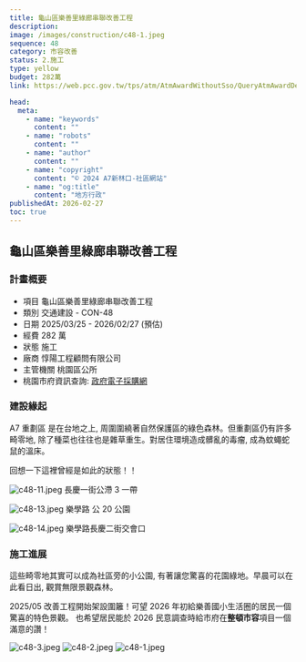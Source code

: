 ```yaml
---
title: 龜山區樂善里綠廊串聯改善工程
description:
image: /images/construction/c48-1.jpeg
sequence: 48
category: 市容改善
status: 2.施工
type: yellow
budget: 282萬
link: https://web.pcc.gov.tw/tps/atm/AtmAwardWithoutSso/QueryAtmAwardDetail?pkAtmMain=NzA4Mzg1MDU%3D&fbclid=IwY2xjawKdH5BleHRuA2FlbQIxMABicmlkETF1VE1OV2JpSHlBcGtnc0FvAR4Iypwnv0xWgXCI7APxDv0iKI9FmOD5wSu57Qb95HdUuNNILkz7j7TZfCDqkQ_aem_ejqswEBZsjcZKq45ZYziQQ

head:
  meta:
    - name: "keywords"
      content: ""
    - name: "robots"
      content: ""
    - name: "author"
      content: ""
    - name: "copyright"
      content: "© 2024 A7新林口-社區網站"
    - name: "og:title"
      content: "地方行政"
publishedAt: 2026-02-27
toc: true
---
```


## 龜山區樂善里綠廊串聯改善工程

### 計畫概要

- 項目 龜山區樂善里綠廊串聯改善工程
- 類別 交通建設 - CON-48
- 日期 2025/03/25 - 2026/02/27 (預估)
- 經費 282 萬
- 狀態 施工
- 廠商 惇陽工程顧問有限公司
- 主管機關 桃園區公所
- 桃園市府資訊查詢: <a href="https://web.pcc.gov.tw/tps/atm/AtmAwardWithoutSso/QueryAtmAwardDetail?pkAtmMain=NzA4Mzg1MDU%3D&fbclid=IwY2xjawKdH5BleHRuA2FlbQIxMABicmlkETF1VE1OV2JpSHlBcGtnc0FvAR4Iypwnv0xWgXCI7APxDv0iKI9FmOD5wSu57Qb95HdUuNNILkz7j7TZfCDqkQ_aem_ejqswEBZsjcZKq45ZYziQQ">政府電子採購網</a>

### 建設緣起

A7 重劃區 是在台地之上, 周圍圍繞著自然保護區的綠色森林。但重劃區仍有許多畸零地, 除了種菜也往往也是雜草重生。對居住環境造成髒亂的毒瘤, 成為蚊蠅蛇鼠的溫床。

回想一下這裡曾經是如此的狀態！！

![c48-11.jpeg](/images/construction/c48-11.jpeg)
長慶一街公滯 3 一帶

![c48-13.jpeg](/images/construction/c48-13.jpeg)
樂學路 公 20 公園

![c48-14.jpeg](/images/construction/c48-14.jpeg)
樂學路長慶二街交會口

### 施工進展

這些畸零地其實可以成為社區旁的小公園, 有著讓您驚喜的花園綠地。早晨可以在此看日出, 觀賞無限景觀森林。

2025/05 改善工程開始架設圍籬！可望 2026 年初給樂善國小生活圈的居民一個驚喜的特色景觀。 也希望居民能於 2026 民意調查時給市府在**整頓市容**項目一個滿意的讚！

![c48-3.jpeg](/images/construction/c48-3.jpeg)
![c48-2.jpeg](/images/construction/c48-2.jpeg)
![c48-1.jpeg](/images/construction/c48-1.jpeg)
